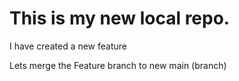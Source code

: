 # This is my new local repo.
 <p>I have created a new feature</p>
<p> Lets merge the Feature branch to new main (branch)</p> 
